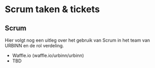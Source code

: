 # Scrum taken & tickets

## Scrum
Hier volgt nog een uitleg over het gebruik van Scrum in het team van URBINN en de rol verdeling.

- Waffle.io (waffle.io/urbinn/urbinn)
- TBD

